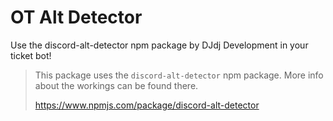 # OT Alt Detector
Use the discord-alt-detector npm package by DJdj Development in your ticket bot!

> This package uses the `discord-alt-detector` npm package.
> More info about the workings can be found there.
>
> https://www.npmjs.com/package/discord-alt-detector
